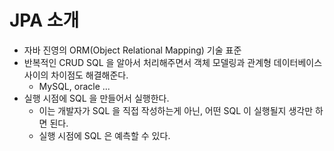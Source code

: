 # JPA 소개

* 자바 진영의 ORM(Object Relational Mapping) 기술 표준
* 반복적인 CRUD SQL 을 알아서 처리해주면서 객체 모델링과 관계형 데이터베이스 사이의 차이점도 해결해준다.
    * MySQL, oracle ...
* 실행 시점에 SQL 을 만들어서 실행한다.
    * 이는 개발자가 SQL 을 직접 작성하는게 아닌, 어떤 SQL 이 실행될지 생각만 하면 된다.
    * 실행 시점에 SQL 은 예측할 수 있다.
